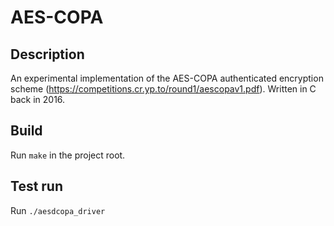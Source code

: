 # AES-COPA

## Description 
An experimental implementation of the AES-COPA authenticated encryption scheme (https://competitions.cr.yp.to/round1/aescopav1.pdf). Written in C back in 2016.

## Build
Run ```make``` in the project root.

## Test run
Run ```./aesdcopa_driver```
